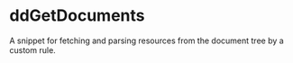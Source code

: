 # ddGetDocuments
A snippet for fetching and parsing resources from the document tree by a custom rule.